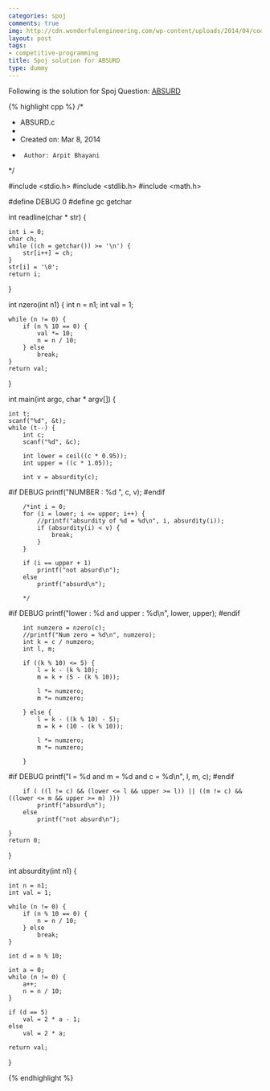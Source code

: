 ```yaml
---
categories: spoj
comments: true
img: http://cdn.wonderfulengineering.com/wp-content/uploads/2014/04/code-wallpaper-6.png
layout: post
tags:
- competitive-programming
title: Spoj solution for ABSURD
type: dummy
---
```


Following is the solution for Spoj Question: [ABSURD](http://www.spoj.com/problems/ABSURD/)

{% highlight cpp %}
/*
 * ABSURD.c
 *
 *  Created on: Mar 8, 2014
 *      Author: Arpit Bhayani
 */

#include <stdio.h>
#include <stdlib.h>
#include <math.h>

#define DEBUG 0
#define gc getchar

int readline(char * str) {

	int i = 0;
	char ch;
	while ((ch = getchar()) >= '\n') {
		str[i++] = ch;
	}
	str[i] = '\0';
	return i;
}

int nzero(int n1) {
	int n = n1;
	int val = 1;

	while (n != 0) {
		if (n % 10 == 0) {
			val *= 10;
			n = n / 10;
		} else
			break;
	}
	return val;
}


int main(int argc, char * argv[]) {

	int t;
	scanf("%d", &t);
	while (t--) {
		int c;
		scanf("%d", &c);

		int lower = ceil((c * 0.95));
		int upper = ((c * 1.05));

		int v = absurdity(c);

#if DEBUG
		printf("NUMBER : %d ", c, v);
#endif

		/*int i = 0;
		for (i = lower; i <= upper; i++) {
			//printf("absurdity of %d = %d\n", i, absurdity(i));
			if (absurdity(i) < v) {
				break;
			}
		}

		if (i == upper + 1)
			printf("not absurd\n");
		else
			printf("absurd\n");

		*/

#if DEBUG
		printf("lower : %d and upper : %d\n", lower, upper);
#endif

		int numzero = nzero(c);
		//printf("Num zero = %d\n", numzero);
		int k = c / numzero;
		int l, m;

		if ((k % 10) <= 5) {
			l = k - (k % 10);
			m = k + (5 - (k % 10));

			l *= numzero;
			m *= numzero;

		} else {
			l = k - ((k % 10) - 5);
			m = k + (10 - (k % 10));

			l *= numzero;
			m *= numzero;

		}

#if DEBUG
		printf("l = %d and m = %d and c = %d\n", l, m, c);
#endif

		if ( ((l != c) && (lower <= l && upper >= l)) || ((m != c) && ((lower <= m && upper >= m) )))
			printf("absurd\n");
		else
			printf("not absurd\n");

	}
	return 0;
}

int absurdity(int n1) {

	int n = n1;
	int val = 1;

	while (n != 0) {
		if (n % 10 == 0) {
			n = n / 10;
		} else
			break;
	}

	int d = n % 10;

	int a = 0;
	while (n != 0) {
		a++;
		n = n / 10;
	}

	if (d == 5)
		val = 2 * a - 1;
	else
		val = 2 * a;

	return val;
}

{% endhighlight %}
